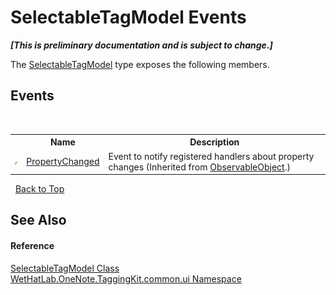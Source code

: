 # SelectableTagModel Events
 _**\[This is preliminary documentation and is subject to change.\]**_

The <a href="760841c9-4ced-ee7a-9a73-f1ba063f47e7">SelectableTagModel</a> type exposes the following members.


## Events
&nbsp;<table><tr><th></th><th>Name</th><th>Description</th></tr><tr><td>![Public event](media/pubevent.gif "Public event")</td><td><a href="185ee554-4bcc-0dd9-592a-42256ef46b35">PropertyChanged</a></td><td>
Event to notify registered handlers about property changes
 (Inherited from <a href="11d6cbca-a6ed-ac3c-8cdb-a81177e6f4fd">ObservableObject</a>.)</td></tr></table>&nbsp;
<a href="#selectabletagmodel-events">Back to Top</a>

## See Also


#### Reference
<a href="760841c9-4ced-ee7a-9a73-f1ba063f47e7">SelectableTagModel Class</a><br /><a href="043a9407-ac38-b3ac-7348-a6090af495ad">WetHatLab.OneNote.TaggingKit.common.ui Namespace</a><br />